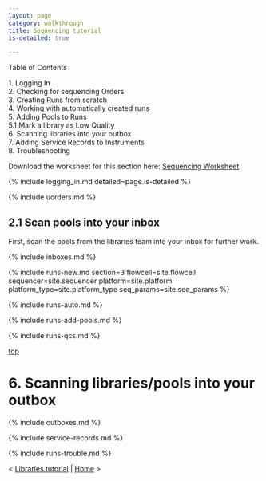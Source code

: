 ```yaml
---
layout: page
category: walkthrough
title: Sequencing tutorial
is-detailed: true

---
```


<div id="toc">
Table of Contents
<ul>
   <li><a href="#logging_in">1. Logging In</a></li>
   <li><a href="#uorders">2. Checking for sequencing Orders</a></li>
   <li><a href="#runs-new">3. Creating Runs from scratch</a></li>
   <li><a href="#runs-auto">4. Working with automatically created runs</a></li>
   <li><a href="#runs-add-pools">5. Adding Pools to Runs</a></li>
   <li><a href="#runs-qcs">5.1 Mark a library as Low Quality</a></li>
   <li><a href="#boxes">6. Scanning libraries into your outbox</a></li>
   <li><a href="#service-records">7. Adding Service Records to Instruments</a></li>
   <li><a href="#runs-trouble">8. Troubleshooting</a></li>
</ul>
</div>

<div id="infobox">
Download the worksheet for this section here: <a href="4-0-sequencing-worksheet">Sequencing Worksheet</a>.
</div>

{% include logging_in.md detailed=page.is-detailed %}

{% include uorders.md %}


## 2.1 Scan pools into your inbox

First, scan the pools from the libraries team into your inbox for further work.

{% include inboxes.md %}

{% include runs-new.md section=3 flowcell=site.flowcell sequencer=site.sequencer
  platform=site.platform platform_type=site.platform_type seq_params=site.seq_params %}

{% include runs-auto.md %}

{% include runs-add-pools.md %}

{% include runs-qcs.md %}

<a name="boxes" href="#" id="toplink">top</a>

# 6. Scanning libraries/pools into your outbox

{% include outboxes.md %}

{% include service-records.md %}

{% include runs-trouble.md %}

< <a href="3-0-libraries">Libraries tutorial</a> | <a href="index">Home</a> >
